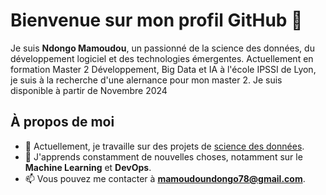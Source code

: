 # Bienvenue sur mon profil GitHub 👋

Je suis **Ndongo Mamoudou**, un passionné de la science des données, du développement logiciel et des technologies émergentes. 
Actuellement en formation Master 2 Développement, Big Data et IA à l'école IPSSI de Lyon, je suis à la recherche d'une alernance
pour mon master 2. Je suis disponible à partir de Novembre 2024

## À propos de moi

- 🔭 Actuellement, je travaille sur des projets de [science des données](https://github.com/NdongoMamoudou/portfolio).
- 🌱 J'apprends constamment de nouvelles choses, notamment sur le **Machine Learning** et **DevOps**.
- 📫 Vous pouvez me contacter à **mamoudoundongo78@gmail.com**.
